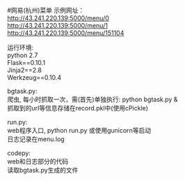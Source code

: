 #网易(杭州)菜单
示例网址：  
http://43.241.220.139:5000/menu/0  
http://43.241.220.139:5000/menu/1  
http://43.241.220.139:5000/menu/151104  

运行环境:  
  python 2.7  
  Flask==0.10.1  
  Jinja2==2.8  
  Werkzeug==0.10.4  
  
bgtask.py:  
  爬虫, 每小时抓取一次，需(首先)单独执行: python bgtask.py &  
  抓取到的url等信息存储在record.pkl中(使用cPickle)  
  
run.py:  
  web程序入口, python run.py 或使用gunicorn等启动  
  日志记录在menu.log  
  
codepy:  
  web和日志部分的代码  
  读取bgtask.py生成的文件  
    
  
 
    

    
